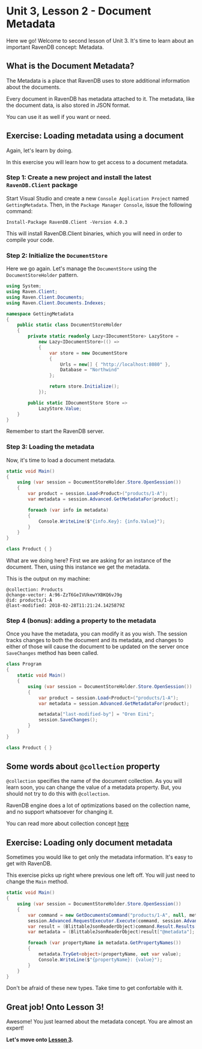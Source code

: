 # Unit 3, Lesson 2 - Document Metadata

Here we go! Welcome to second lesson of Unit 3. It's time to learn about
an important RavenDB concept: Metadata.

## What is the Document Metadata?

The Metadata is a place that RavenDB uses to store additional information about the documents.

Every document in RavenDB has metadata attached to it. The metadata, like the
document data, is also stored in JSON format.

You can use it as well if you want or need.

## Exercise: Loading metadata using a document

Again, let's learn by doing.

In this exercise you will learn how to get access to a document metadata.

### Step 1: Create a new project and install the latest `RavenDB.Client` package

Start Visual Studio and create a new `Console Application Project` named
`GettingMetadata`. Then, in the `Package Manager Console`, issue the following
command:

```Install-Package RavenDB.Client -Version 4.0.3```

This will install RavenDB.Client binaries, which you will need in order
to compile your code.

### Step 2: Initialize the `DocumentStore`

Here we go again. Let's manage the `DocumentStore` using the `DocumentStoreHolder` pattern.  

````csharp
using System;
using Raven.Client;
using Raven.Client.Documents;
using Raven.Client.Documents.Indexes;

namespace GettingMetadata
{
    public static class DocumentStoreHolder
    {
        private static readonly Lazy<IDocumentStore> LazyStore =
            new Lazy<IDocumentStore>(() =>
            {
                var store = new DocumentStore
                {
                    Urls = new[] { "http://localhost:8080" },
                    Database = "Northwind"
                };

                return store.Initialize();
            });

        public static IDocumentStore Store =>
            LazyStore.Value;
    }
}
````

Remember to start the RavenDB server.

### Step 3: Loading the metadata

Now, it's time to load a document metadata.

````csharp
static void Main()
{
    using (var session = DocumentStoreHolder.Store.OpenSession())
    {
        var product = session.Load<Product>("products/1-A");
        var metadata = session.Advanced.GetMetadataFor(product);

        foreach (var info in metadata)
        {
            Console.WriteLine($"{info.Key}: {info.Value}");
        }
    }
}

class Product { }
````

What are we doing here? First we are asking for an instance of the document. Then, using this instance
we get the metadata.

This is the output on my machine:

````
@collection: Products
@change-vector: A:96-ZzT6GeIVUkewYXBKQ6vJ9g
@id: products/1-A
@last-modified: 2018-02-28T11:21:24.1425879Z
````

### Step 4 (bonus): adding a property to the metadata

Once you have the metadata, you can modify it as you wish. The session tracks changes to both
the document and its metadata, and changes to either of those will cause the document to be
updated on the server once `SaveChanges` method has been called.

````csharp
class Program
{
    static void Main()
    {
        using (var session = DocumentStoreHolder.Store.OpenSession())
        {
            var product = session.Load<Product>("products/1-A");
            var metadata = session.Advanced.GetMetadataFor(product);

            metadata["last-modified-by"] = "Oren Eini";
            session.SaveChanges();
        }
    }
}

class Product { }
````

## Some words about `@collection` property
`@collection` specifies the name of the document collection. As you will learn soon,
you can change the value of a metadata property. But, you should not try to do this with
`@collection`.

RavenDB engine does a lot of optimizations based on the collection name, and no support
whatsoever for changing it.

You can read more about collection concept [here](https://ravendb.net/docs/article-page/4.0/csharp/client-api/faq/what-is-a-collection)

## Exercise: Loading only document metadata

Sometimes you would like to get only the metadata information. It's easy to get with RavenDB.

This exercise picks up right where previous one left off. You will just need to change the `Main` method.

````csharp
static void Main()
{
    using (var session = DocumentStoreHolder.Store.OpenSession())
    {
        var command = new GetDocumentsCommand("products/1-A", null, metadataOnly: true);
        session.Advanced.RequestExecutor.Execute(command, session.Advanced.Context);
        var result = (BlittableJsonReaderObject)command.Result.Results[0];
        var metadata = (BlittableJsonReaderObject)result["@metadata"];

        foreach (var propertyName in metadata.GetPropertyNames())
        {
            metadata.TryGet<object>(propertyName, out var value);
            Console.WriteLine($"{propertyName}: {value}");
        }
    }
}
````

Don't be afraid of these new types. Take time to get confortable with it.

## Great job! Onto Lesson 3!

Awesome! You just learned about the metadata concept. You are almost an expert!

**Let's move onto [Lesson 3](../lesson3/README.md).**
